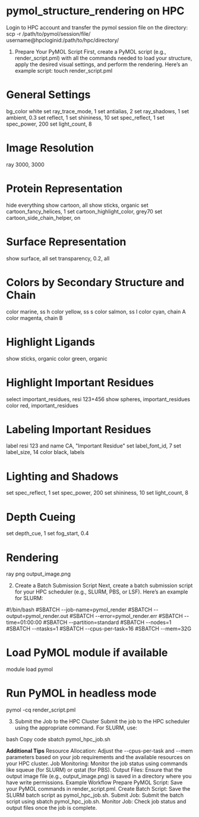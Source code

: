 # pymol_structure_rendering on HPC
Login to HPC account and transfer the pymol session file on the directory:
scp -r /path/to/pymol/session/file/ username@hpcloginid:/path/to/hpc/directory/
 1. Prepare Your PyMOL Script
First, create a PyMOL script (e.g., render_script.pml) with all the commands needed to load your structure, apply the desired visual settings, and perform the rendering. Here’s an example script:
touch render_script.pml
# General Settings
bg_color white
set ray_trace_mode, 1
set antialias, 2
set ray_shadows, 1
set ambient, 0.3
set reflect, 1
set shininess, 10
set spec_reflect, 1
set spec_power, 200
set light_count, 8

# Image Resolution
ray 3000, 3000

# Protein Representation
hide everything
show cartoon, all
show sticks, organic
set cartoon_fancy_helices, 1
set cartoon_highlight_color, grey70
set cartoon_side_chain_helper, on

# Surface Representation
show surface, all
set transparency, 0.2, all

# Colors by Secondary Structure and Chain
color marine, ss h
color yellow, ss s
color salmon, ss l
color cyan, chain A
color magenta, chain B

# Highlight Ligands
show sticks, organic
color green, organic

# Highlight Important Residues
select important_residues, resi 123+456
show spheres, important_residues
color red, important_residues

# Labeling Important Residues
label resi 123 and name CA, "Important Residue"
set label_font_id, 7
set label_size, 14
color black, labels

# Lighting and Shadows
set spec_reflect, 1
set spec_power, 200
set shininess, 10
set light_count, 8

# Depth Cueing
set depth_cue, 1
set fog_start, 0.4

# Rendering
ray
png output_image.png

2. Create a Batch Submission Script
Next, create a batch submission script for your HPC scheduler (e.g., SLURM, PBS, or LSF). Here’s an example for SLURM:

#!/bin/bash
#SBATCH --job-name=pymol_render
#SBATCH --output=pymol_render.out
#SBATCH --error=pymol_render.err
#SBATCH --time=01:00:00
#SBATCH --partition=standard
#SBATCH --nodes=1
#SBATCH --ntasks=1
#SBATCH --cpus-per-task=16
#SBATCH --mem=32G

# Load PyMOL module if available
module load pymol

# Run PyMOL in headless mode
pymol -cq render_script.pml

3. Submit the Job to the HPC Cluster
Submit the job to the HPC scheduler using the appropriate command. For SLURM, use:

bash
Copy code
sbatch pymol_hpc_job.sh

**Additional Tips**
Resource Allocation: Adjust the --cpus-per-task and --mem parameters based on your job requirements and the available resources on your HPC cluster.
Job Monitoring: Monitor the job status using commands like squeue (for SLURM) or qstat (for PBS).
Output Files: Ensure that the output image file (e.g., output_image.png) is saved in a directory where you have write permissions.
Example Workflow
Prepare PyMOL Script: Save your PyMOL commands in render_script.pml.
Create Batch Script: Save the SLURM batch script as pymol_hpc_job.sh.
Submit Job: Submit the batch script using sbatch pymol_hpc_job.sh.
Monitor Job: Check job status and output files once the job is complete.
